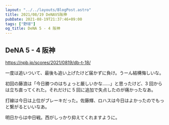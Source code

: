```yaml
---
layout: "../../layouts/BlogPost.astro"
title: 2021/08/19 DeNAVS阪神
pubDate: 2021-08-19T21:37:46+09:00
tags: ["野球"]
og_title: DeNA 5 - 4 阪神
---
```


## DeNA 5 - 4 阪神

https://npb.jp/scores/2021/0819/db-t-18/

一度は追いついて、最後も追い上げたけど届かずに負け。うーん結構悔しいな。

初回の藤浪は「今日勝つのはちょっと厳しいかな……」と思ったけど、3 回からは立ち直ってくれた。それだけに 5 回に追加で失点したのが痛かったなあ。

打線は今日は上位がブレーキだった。佐藤輝、ロハスは今日はよかったのでもっと繋がるといいなあ。

明日からは中日戦。西がしっかり抑えてくれますように。
